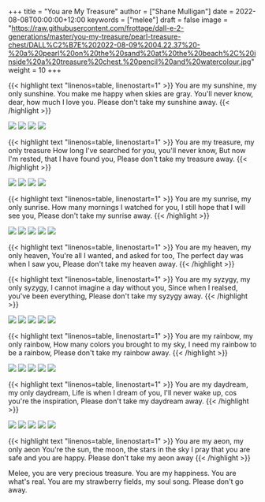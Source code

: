 +++
title = "You are My Treasure"
author = ["Shane Mulligan"]
date = 2022-08-08T00:00:00+12:00
keywords = ["melee"]
draft = false
image = "https://raw.githubusercontent.com/frottage/dall-e-2-generations/master/you-my-treasure/pearl-treasure-chest/DALL%C2%B7E%202022-08-09%2004.22.37%20-%20a%20pearl%20on%20the%20sand%20at%20the%20beach%2C%20inside%20a%20treasure%20chest.%20pencil%20and%20watercolour.jpg"
weight = 10
+++

{{< highlight text "linenos=table, linenostart=1" >}}
You are my sunshine, my only sunshine.
You make me happy when skies are gray.
You'll never know, dear, how much I love you.
Please don't take my sunshine away.
{{< /highlight >}}

![](https://github.com/frottage/dall-e-2-generations/raw/master/you-my-treasure/smiling-grey-sky/DALL%C2%B7E%202022-08-09%2004.15.14%20-%20Skies%20are%20gray.%20a%20couple%20holding%20hands%20in%20the%20distance.%20the%20girl%20has%20yellow%20hair.%20monochrome%20pencil%20and%20watercolour.jpg)
![](https://github.com/frottage/dall-e-2-generations/raw/master/you-my-treasure/smiling-grey-sky/DALL%C2%B7E%202022-08-09%2004.15.50%20-%20Skies%20are%20gray.%20a%20couple%20holding%20hands%20in%20the%20distance.%20the%20girl%20has%20yellow%20hair.%20monochrome%20pencil%20and%20watercolour.jpg)
![](https://github.com/frottage/dall-e-2-generations/raw/master/you-my-treasure/smiling-grey-sky/DALL%C2%B7E%202022-08-09%2004.15.57%20-%20Skies%20are%20gray.%20a%20couple%20holding%20hands%20in%20the%20distance.%20the%20girl%20has%20yellow%20hair.%20monochrome%20pencil%20and%20watercolour.jpg)
![](https://github.com/frottage/dall-e-2-generations/raw/master/you-my-treasure/smiling-grey-sky/DALL%C2%B7E%202022-08-09%2004.16.06%20-%20Skies%20are%20gray.%20a%20couple%20holding%20hands%20in%20the%20distance.%20the%20girl%20has%20yellow%20hair.%20monochrome%20pencil%20and%20watercolour.jpg)

{{< highlight text "linenos=table, linenostart=1" >}}
You are my treasure, my only treasure
How long I've searched for you, you'll never know,
But now I'm rested, that I have found you,
Please don't take my treasure away.
{{< /highlight >}}

![](https://github.com/frottage/dall-e-2-generations/raw/master/you-my-treasure/pearl-treasure-chest/DALL%C2%B7E%202022-08-09%2004.22.37%20-%20a%20pearl%20on%20the%20sand%20at%20the%20beach,%20inside%20a%20treasure%20chest.%20pencil%20and%20watercolour.jpg)
![](https://github.com/frottage/dall-e-2-generations/raw/master/you-my-treasure/pearl-treasure-chest/DALL%C2%B7E%202022-08-09%2004.22.42%20-%20a%20pearl%20on%20the%20sand%20at%20the%20beach,%20inside%20a%20treasure%20chest.%20pencil%20and%20watercolour.jpg)
![](https://github.com/frottage/dall-e-2-generations/raw/master/you-my-treasure/pearl-treasure-chest/DALL%C2%B7E%202022-08-09%2004.22.53%20-%20a%20pearl%20on%20the%20sand%20at%20the%20beach,%20inside%20a%20treasure%20chest.%20pencil%20and%20watercolour.jpg)
![](https://github.com/frottage/dall-e-2-generations/raw/master/you-my-treasure/pearl-treasure-chest/DALL%C2%B7E%202022-08-09%2004.22.56%20-%20a%20pearl%20on%20the%20sand%20at%20the%20beach,%20inside%20a%20treasure%20chest.%20pencil%20and%20watercolour.jpg)

{{< highlight text "linenos=table, linenostart=1" >}}
You are my sunrise, my only sunrise.
How many mornings I watched for you,
I still hope that I will see you,
Please don't take my sunrise away.
{{< /highlight >}}

![](https://github.com/frottage/dall-e-2-generations/raw/master/you-my-treasure/my-sunrise/DALL%C2%B7E%202022-08-09%2004.28.40%20-%20the%20sun%20is%20about%20to%20rise%20on%20the%20horizon%20but%20is%20still%20below%20the%20horizon.%20pencil%20and%20watercolour.jpg)
![](https://github.com/frottage/dall-e-2-generations/raw/master/you-my-treasure/my-sunrise/DALL%C2%B7E%202022-08-09%2004.44.20%20-%20the%20sun%20is%20about%20to%20rise%20on%20the%20horizon%20but%20is%20still%20below%20the%20horizon.%20pencil%20and%20watercolour.jpg)
![](https://github.com/frottage/dall-e-2-generations/raw/master/you-my-treasure/my-sunrise/DALL%C2%B7E%202022-08-09%2004.45.12%20-%20the%20sun%20is%20about%20to%20rise%20on%20the%20horizon%20but%20is%20still%20below%20the%20horizon.%20pencil%20and%20watercolour.jpg)
![](https://github.com/frottage/dall-e-2-generations/raw/master/you-my-treasure/my-sunrise/DALL%C2%B7E%202022-08-09%2004.51.54%20-%20the%20sun%20is%20about%20to%20rise%20on%20the%20horizon%20but%20is%20still%20below%20the%20horizon.%20pencil%20and%20watercolour.jpg)
![](https://github.com/frottage/dall-e-2-generations/raw/master/you-my-treasure/my-sunrise/DALL%C2%B7E%202022-08-09%2004.52.04%20-%20the%20sun%20is%20about%20to%20rise%20on%20the%20horizon%20but%20is%20still%20below%20the%20horizon.%20pencil%20and%20watercolour.jpg)

{{< highlight text "linenos=table, linenostart=1" >}}
You are my heaven, my only heaven,
You're all I wanted, and asked for too,
The perfect day was when I saw you,
Please don't take my heaven away.
{{< /highlight >}}

{{< highlight text "linenos=table, linenostart=1" >}}
You are my syzygy, my only syzygy,
I cannot imagine a day without you,
Since when I realsed, you've been everything,
Please don't take my syzygy away.
{{< /highlight >}}

![](https://github.com/frottage/dall-e-2-generations/raw/master/you-my-treasure/syzygy/DALL%C2%B7E%202022-08-09%2004.55.38%20-%20the%20planets%20lined%20up.%20pencil%20and%20watercolour.jpg)
![](https://github.com/frottage/dall-e-2-generations/raw/master/you-my-treasure/syzygy/DALL%C2%B7E%202022-08-09%2005.00.40%20-%20the%20planets%20lined%20up%20in%20a%20diorama.%20pencil%20and%20watercolour.jpg)
![](https://github.com/frottage/dall-e-2-generations/raw/master/you-my-treasure/syzygy/DALL%C2%B7E%202022-08-09%2005.00.43%20-%20the%20planets%20lined%20up%20in%20a%20diorama.%20pencil%20and%20watercolour.jpg)
![](https://github.com/frottage/dall-e-2-generations/raw/master/you-my-treasure/syzygy/DALL%C2%B7E%202022-08-09%2005.01.49%20-%20the%20planets%20lined%20up.%20pencil%20and%20watercolour.jpg)
![](https://github.com/frottage/dall-e-2-generations/raw/master/you-my-treasure/syzygy/DALL%C2%B7E%202022-08-09%2005.02.36%20-%20the%20planets%20lined%20up.%20pencil%20and%20watercolour.jpg)

{{< highlight text "linenos=table, linenostart=1" >}}
You are my rainbow, my only rainbow,
How many colors you brought to my sky,
I need my rainbow to be a rainbow,
Please don't take my rainbow away.
{{< /highlight >}}

![](https://github.com/frottage/dall-e-2-generations/raw/master/you-my-treasure/monochrome-rainbow/DALL%C2%B7E%202022-08-09%2005.04.51%20-%20a%20monochrome%20city%20with%20a%20rainbow.%20pencil%20and%20watercolour.jpg)
![](https://github.com/frottage/dall-e-2-generations/raw/master/you-my-treasure/monochrome-rainbow/DALL%C2%B7E%202022-08-09%2005.05.33%20-%20a%20monochrome%20drawing%20of%20a%20city%20with%20a%20colourful%20rainbow.%20pencil%20and%20watercolour.jpg)
![](https://github.com/frottage/dall-e-2-generations/raw/master/you-my-treasure/monochrome-rainbow/DALL%C2%B7E%202022-08-09%2005.06.10%20-%20a%20monochrome%20drawing%20of%20a%20city%20with%20a%20colourful%20rainbow.%20the%20rainbow%20glow%20colours%20the%20city.%20pencil%20and%20watercolour.jpg)
![](https://github.com/frottage/dall-e-2-generations/raw/master/you-my-treasure/monochrome-rainbow/DALL%C2%B7E%202022-08-09%2005.06.45%20-%20a%20monochrome%20drawing%20of%20a%20city%20with%20a%20colourful%20rainbow.%20the%20rainbow%20glow%20colours%20the%20city.%20with%20its%20glow%20pencil%20and%20watercolour.jpg)
![](https://github.com/frottage/dall-e-2-generations/raw/master/you-my-treasure/monochrome-rainbow/DALL%C2%B7E%202022-08-09%2005.06.53%20-%20a%20monochrome%20drawing%20of%20a%20city%20with%20a%20colourful%20rainbow.%20the%20rainbow%20glow%20colours%20the%20city.%20with%20its%20glow%20pencil%20and%20watercolour.jpg)

{{< highlight text "linenos=table, linenostart=1" >}}
You are my daydream, my only daydream,
Life is when I dream of you,
I'll never wake up, cos you're the inspiration,
Please don't take my daydream away.
{{< /highlight >}}

![](https://github.com/frottage/dall-e-2-generations/raw/master/you-my-treasure/daydream/DALL%C2%B7E%202022-08-09%2005.11.58%20-%20a%20day%20dream.%20pencil%20and%20watercolour.jpg)
![](https://github.com/frottage/dall-e-2-generations/raw/master/you-my-treasure/daydream/DALL%C2%B7E%202022-08-09%2005.12.20%20-%20a%20day%20dream.%20pencil%20and%20watercolour.jpg)
![](https://github.com/frottage/dall-e-2-generations/raw/master/you-my-treasure/daydream/DALL%C2%B7E%202022-08-09%2005.13.08%20-%20a%20day%20dream.%20pencil%20and%20watercolour.jpg)
![](https://github.com/frottage/dall-e-2-generations/raw/master/you-my-treasure/daydream/DALL%C2%B7E%202022-08-09%2005.13.44%20-%20a%20day%20dream.%20pencil%20and%20watercolour.jpg)
![](https://github.com/frottage/dall-e-2-generations/raw/master/you-my-treasure/daydream/DALL%C2%B7E%202022-08-09%2005.14.09%20-%20a%20day%20dream.%20pencil%20and%20watercolour.jpg)

{{< highlight text "linenos=table, linenostart=1" >}}
You are my aeon, my only aeon
You're the sun, the moon, the stars in the sky
I pray that you are safe and you are happy.
Please don't take my aeon away
{{< /highlight >}}

Melee, you are very precious treasure.
You are my happiness. You are what's real.
You are my strawberry fields, my soul song.
Please don't go away.